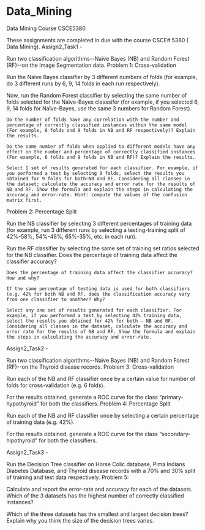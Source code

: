 # Data_Mining
Data Mining Course CSCE5380


These assignments are completed in due with the course CSCE# 5380 ( Data Mining). 
Assign2_Task1 - 

Run two classification algorithms--Naïve Bayes (NB) and Random Forest (RF)--on the Image Segmentation data.
Problem 1: Cross-validation

Run the Naïve Bayes classifier by 3 different numbers of folds (for example, do 3 different runs by 6, 9, 14 folds in each run respectively).

Now, run the Random Forest classifier by selecting the same number of folds selected for the Naïve-Bayes classsifer (for example, if you selected 6, 9, 14 folds for Naïve-Bayes, use the same 3 numbers for Random Forest).

    Do the number of folds have any correlation with the number and percentage of correctly classified instances within the same model (For example, 6 folds and 9 folds in NB and RF respectively)? Explain the results.

    Do the same number of folds when applied to different models have any effect on the number and percentage of correctly classified instances (For example, 6 folds and 9 folds in NB and RF)? Explain the results.

    Select 1 set of results generated for each classifier. For example, if you performed a test by selecting 9 folds, select the results you obtained for 9 folds for both–NB and RF. Considering all classes in the dataset; calculate the accuracy and error rate for the results of NB and RF. Show the formula and explain the steps in calculating the accuracy and error-rate. Hint: compute the values of the confusion matrix first.

Problem 2: Percentage Split

Run the NB classifier by selecting 3 different percentages of training data (for example, run 3 different runs by selecting a testing-training split of 42%-58%, 54%-46%, 65%-35%, etc. in each run).

Run the RF classifier by selecting the same set of training set ratios selected for the NB classifier. Does the percentage of training data affect the classifier accuracy?

    Does the percentage of training data affect the classifier accuracy? How and why?

    If the same percentage of testing data is used for both classifiers (e.g. 42% for both NB and RF, does the classification accuracy vary from one classifier to another? Why?

    Select any one set of results generated for each classifier. For example, if you performed a test by selecting 42% training data, select the results you obtained for 42% for both – NB and RF. Considering all classes in the dataset, calculate the accuracy and error rate for the results of NB and RF. Show the formula and explain the steps in calculating the accuracy and error-rate.

Assign2_Task2 -

Run two classification algorithms--Naïve Bayes (NB) and Random Forest (RF)--on the Thyroid disease records.
Problem 3: Cross-validation

Run each of the NB and RF classifier once by a certain value for number of folds for cross-validation (e.g. 6 folds).

For the results obtained, generate a ROC curve for the class “primary-hypothyroid” for both the classifiers.
Problem 4: Percentage Split

Run each of the NB and RF classifier once by selecting a certain percentage of training data (e.g. 42%).

For the results obtained, generate a ROC curve for the class “secondary-hipothyroid” for both the classifiers.


Assign2_Task3 -

Run the Decision Tree classifier on Horse Colic database, Pima Indians Diabetes Database, and Thyroid disease records with a 70% and 30% split of training and test data respectively.
Problem 5:

Calculate and report the error-rate and accuracy for each of the datasets. Which of the 3 datasets has the highest number of correctly classified instances?

Which of the three datasets has the smallest and largest decision trees? Explain why you think the size of the decision trees varies.
